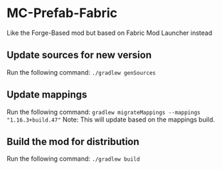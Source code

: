 # MC-Prefab-Fabric
Like the Forge-Based mod but based on Fabric Mod Launcher instead

## Update sources for new version
Run the following command: `./gradlew genSources`

## Update mappings
Run the following command: `gradlew migrateMappings --mappings "1.16.3+build.47"`
Note: This will update based on the mappings build.

## Build the mod for distribution
Run the following command: `./gradlew build`